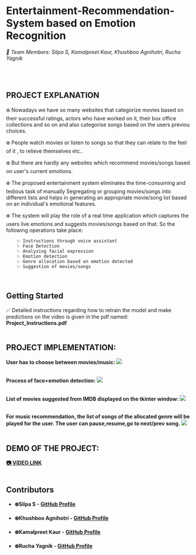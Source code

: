 # Entertainment-Recommendation-System based on Emotion Recognition
<i>
 🙋 Team Members: Silpa S, Kamalpreet Kaur, Khushboo Agnihotri, Rucha Yagnik
</i>
<br></br>
<br></br>

## PROJECT EXPLANATION
❄️ Nowadays we have so many websites that categorize movies based on their successful
ratings, actors who have worked on it, their box office collections and so on and also categorise songs based on the users previou choices.

❄️ People watch movies or listen to songs so that they can relate to the feel of it , to relieve themselves etc..


❄️ But there are hardly any
websites which recommend movies/songs based on user's current emotions. 

❄️ The proposed entertainment system eliminates the
time-consuming and tedious task of manually Segregating or grouping movies/songs into different
lists and helps in generating an appropriate movie/song list based on an individual's emotional
features.


❄️ The system will play the role of a real time application which
captures the users live emotions and suggests movies/songs based on that. So the following
operations take place:

        ✨ Instructions through voice assistant
        ✨ Face Detection
        ✨ Analyzing facial expression
        ✨ Emotion detection
        ✨ Genre allocation based on emotion detected
        ✨ Suggestion of movies/songs

<br>

## Getting Started

✅ Detailed instructions regarding how to retrain the model and make predictions on the video is given in the pdf named: <b>Project_Instructions.pdf<b>
<br></br>

## PROJECT IMPLEMENTATION:

<b>User has to choose between movies/music:<b>
<img src="https://github.com/SheCodes-IEEE-CIS-GHRCE/Entertainment-Recommendation-System/blob/main/image%20(1).png"></img>
<br></br>

<b>Process of face+emotion detection:<b>
<img src="https://github.com/SheCodes-IEEE-CIS-GHRCE/Entertainment-Recommendation-System/blob/main/image%20(2).png"></img>
 <br></br>
 
<b>List of movies suggested from IMDB displayed on the tkinter window:<b>
<img src="https://github.com/SheCodes-IEEE-CIS-GHRCE/Entertainment-Recommendation-System/blob/main/image%20(3).png"></img>
 <br></br>
 
<b>For music recommendation, the list of songs of the allocated genre will be played for the user. The user can pause,resume,go to next/prev song.<b>
<img src="https://github.com/SheCodes-IEEE-CIS-GHRCE/Entertainment-Recommendation-System/blob/main/image%20(5).png"></img>
 <br></br>
 
## DEMO OF THE PROJECT:
<a href="https://drive.google.com/file/d/1_ZWGnRcMsms9bYHfSvjEfJnBI4_gT7Us/view?usp=sharing"> 📷 VIDEO LINK </a>
<br></br>




## Contributors

* **❄️Silpa S** - [GitHub Profile](https://github.com/silpasreeni99)

* **❄️Khushboo Agnihotri** - [GitHub Profile](https://github.com/khushbooagnihotri)

* **❄️Kamalpreet Kaur** - [GitHub Profile](https://github.com/kamal-kaur04)

* **❄️Rucha Yagnik** - [GitHub Profile](https://github.com/RuchaYagnik)

